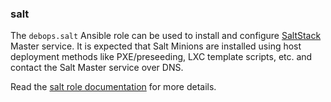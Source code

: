 ### salt

The `debops.salt` Ansible role can be used to install and configure
[SaltStack](https://saltstack.com/) Master service. It is expected that
Salt Minions are installed using host deployment methods like
PXE/preseeding, LXC template scripts, etc. and contact the Salt Master
service over DNS.

Read the [salt role documentation](https://docs.debops.org/en/stable-3.0/ansible/roles/salt/) for more details.
